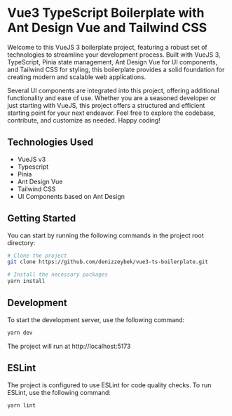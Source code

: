 # Vue3 TypeScript Boilerplate with Ant Design Vue and Tailwind CSS

Welcome to this VueJS 3 boilerplate project, featuring a robust set of technologies to streamline your development process. Built with VueJS 3, TypeScript, Pinia state management, Ant Design Vue for UI components, and Tailwind CSS for styling, this boilerplate provides a solid foundation for creating modern and scalable web applications.

Several UI components are integrated into this project, offering additional functionality and ease of use. Whether you are a seasoned developer or just starting with VueJS, this project offers a structured and efficient starting point for your next endeavor. Feel free to explore the codebase, contribute, and customize as needed. Happy coding!

## Technologies Used

- VueJS v3
- Typescript
- Pinia
- Ant Design Vue
- Tailwind CSS
- UI Components based on Ant Design

## Getting Started

You can start by running the following commands in the project root directory:

```bash
# Clone the project
git clone https://github.com/denizzeybek/vue3-ts-boilerplate.git

# Install the necessary packages
yarn install
```

## Development

To start the development server, use the following command:

```bash
yarn dev
```

The project will run at http://localhost:5173

## ESLint

The project is configured to use ESLint for code quality checks. To run ESLint, use the following command:

```bash
yarn lint
```
